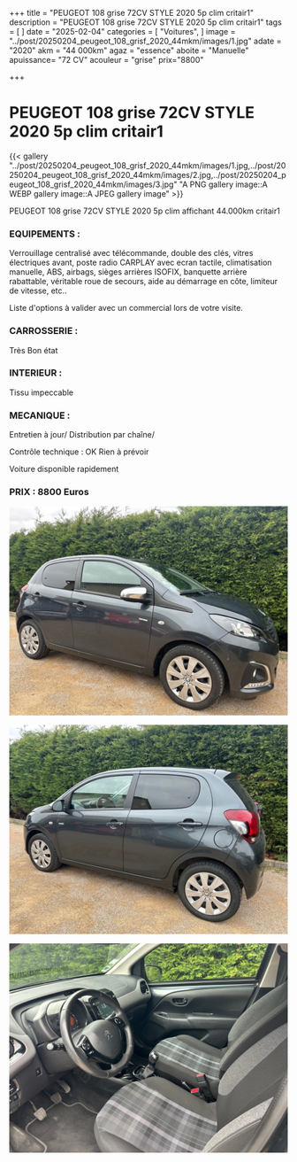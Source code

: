 +++
title = "PEUGEOT 108 grise 72CV STYLE 2020 5p clim critair1"
description = "PEUGEOT 108 grise 72CV STYLE 2020 5p clim critair1"
tags = [
]
date = "2025-02-04"
categories = [
    "Voitures",
]
image = "../post/20250204_peugeot_108_grisf_2020_44mkm/images/1.jpg"
adate = "2020"
akm = "44 000km"
agaz = "essence"
aboite = "Manuelle"
apuissance= "72 CV"
acouleur = "grise"
prix="8800"

+++

# PEUGEOT 108 grise 72CV STYLE 2020 5p clim critair1

{{< gallery "../post/20250204_peugeot_108_grisf_2020_44mkm/images/1.jpg,../post/20250204_peugeot_108_grisf_2020_44mkm/images/2.jpg,../post/20250204_peugeot_108_grisf_2020_44mkm/images/3.jpg" "A PNG gallery image::A WEBP gallery image::A JPEG gallery image" >}}


PEUGEOT 108 grise 72CV STYLE 2020 5p clim affichant 44.000km critair1

### EQUIPEMENTS :
Verrouillage centralisé avec télécommande, double des clés, vitres électriques avant, poste radio CARPLAY avec ecran tactile, climatisation manuelle, ABS, airbags, sièges arrières ISOFIX, banquette arrière rabattable, véritable roue de secours, aide au démarrage en côte, limiteur de vitesse, etc..


Liste d'options à valider avec un commercial lors de votre visite.


### CARROSSERIE :
Très Bon état 


### INTERIEUR :
Tissu impeccable

### MECANIQUE :
Entretien à jour/
Distribution par chaîne/



Contrôle technique : OK
Rien à prévoir


Voiture disponible rapidement


### PRIX : 8800 Euros


<!-- more -->


![](images/1.jpg)

![](images/2.jpg)

![](images/3.jpg)

